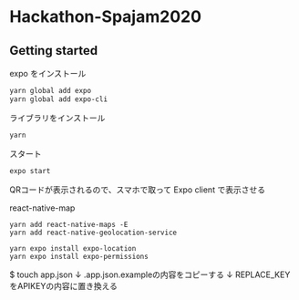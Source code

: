 # Hackathon-Spajam2020

## Getting started

expo をインストール

```sh
yarn global add expo
yarn global add expo-cli
```

ライブラリをインストール

```sh
yarn
```

スタート

```sh
expo start
```

QRコードが表示されるので、スマホで取って Expo client で表示させる

react-native-map
```
yarn add react-native-maps -E
yarn add react-native-geolocation-service

yarn expo install expo-location
yarn expo install expo-permissions
```

$ touch app.json
↓
.app.json.exampleの内容をコピーする
↓
REPLACE_KEYをAPIKEYの内容に置き換える

